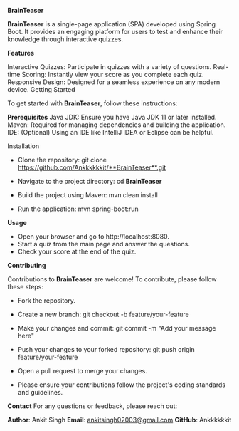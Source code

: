 ****BrainTeaser****

**BrainTeaser** is a single-page application (SPA) developed using Spring Boot. It provides an engaging platform for users to test and enhance their knowledge through interactive quizzes.

**Features**

Interactive Quizzes: Participate in quizzes with a variety of questions.
Real-time Scoring: Instantly view your score as you complete each quiz.
Responsive Design: Designed for a seamless experience on any modern device.
Getting Started

To get started with **BrainTeaser**, follow these instructions:

**Prerequisites**
Java JDK: Ensure you have Java JDK 11 or later installed.
Maven: Required for managing dependencies and building the application.
IDE: (Optional) Using an IDE like IntelliJ IDEA or Eclipse can be helpful.

Installation

- Clone the repository:
  git clone https://github.com/Ankkkkkkit/**BrainTeaser**.git

- Navigate to the project directory:
  cd **BrainTeaser**

- Build the project using Maven:
  mvn clean install

- Run the application:
  mvn spring-boot:run

**Usage**
- Open your browser and go to http://localhost:8080.
- Start a quiz from the main page and answer the questions.
- Check your score at the end of the quiz.

**Contributing**

Contributions to **BrainTeaser** are welcome! To contribute, please follow these steps:

- Fork the repository.
- Create a new branch:
  git checkout -b feature/your-feature

- Make your changes and commit:
  git commit -m "Add your message here"

- Push your changes to your forked repository:
  git push origin feature/your-feature

- Open a pull request to merge your changes.
- Please ensure your contributions follow the project's coding standards and guidelines.

**Contact**
For any questions or feedback, please reach out:

**Author**: Ankit Singh
**Email**: ankitsingh02003@gmail.com
**GitHub**: Ankkkkkkit
